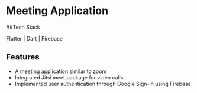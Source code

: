 # Meeting Application


##Tech Stack

Flutter | Dart | Firebase

## Features

- A meeting application similar to zoom
- Integrated Jitsi meet package for video calls
- Implemented user authentication through Google Sign-in using Firebase
